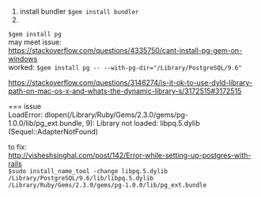 1) install bundler
`$gem install bundler`  
2)
`$gem install pg`  
may meet issue:  
https://stackoverflow.com/questions/4335750/cant-install-pg-gem-on-windows  
worked: `$gem install pg -- --with-pg-dir="/Library/PostgreSQL/9.6"`


https://stackoverflow.com/questions/3146274/is-it-ok-to-use-dyld-library-path-on-mac-os-x-and-whats-the-dynamic-library-s/3172515#3172515

=== issue  
 LoadError: dlopen(/Library/Ruby/Gems/2.3.0/gems/pg-1.0.0/lib/pg_ext.bundle, 9): Library not loaded: libpq.5.dylib (Sequel::AdapterNotFound)  

to fix:  
http://visheshsinghal.com/post/142/Error-while-setting-up-postgres-with-rails  
`$sudo install_name_tool -change libpq.5.dylib /Library/PostgreSQL/9.6/lib/libpq.5.dylib /Library/Ruby/Gems/2.3.0/gems/pg-1.0.0/lib/pg_ext.bundle` 

